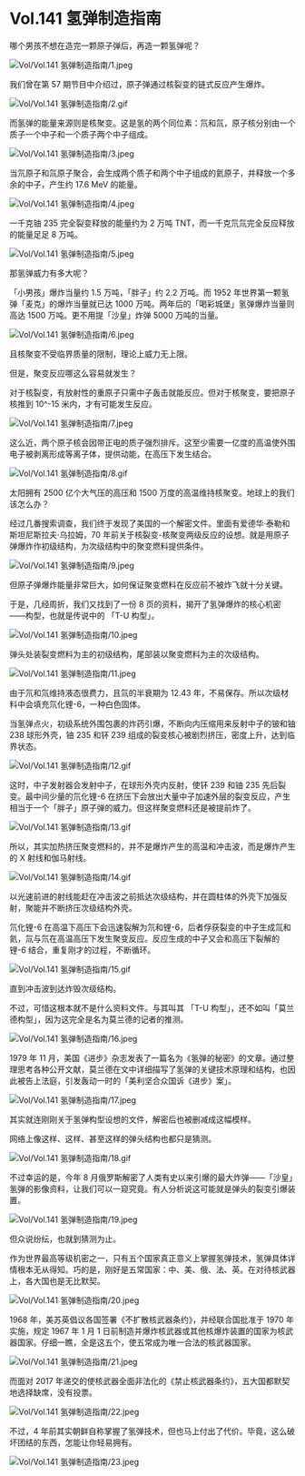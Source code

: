 # Vol.141 氢弹制造指南

哪个男孩不想在造完一颗原子弹后，再造一颗氢弹呢？

![Vol/Vol.141 氢弹制造指南/1.jpeg](https://file.hsyhx.top/iPaperClipICU/web/assets/image/文字稿/Vol/Vol.141%20氢弹制造指南/1.jpeg?imageMogr2/format/avif)

我们曾在第 57 期节目中介绍过，原子弹通过核裂变的链式反应产生爆炸。

![Vol/Vol.141 氢弹制造指南/2.gif](https://file.hsyhx.top/iPaperClipICU/web/assets/image/文字稿/Vol/Vol.141%20氢弹制造指南/2.gif?imageMogr2/format/avif)

而氢弹的能量来源则是核聚变。这是氢的两个同位素：氘和氚，原子核分别由一个质子一个中子和一个质子两个中子组成。

![Vol/Vol.141 氢弹制造指南/3.jpeg](https://file.hsyhx.top/iPaperClipICU/web/assets/image/文字稿/Vol/Vol.141%20氢弹制造指南/3.jpeg?imageMogr2/format/avif)

当氘原子和氚原子聚合，会生成两个质子和两个中子组成的氦原子，并释放一个多余的中子，产生约 17.6 MeV 的能量。

![Vol/Vol.141 氢弹制造指南/4.jpeg](https://file.hsyhx.top/iPaperClipICU/web/assets/image/文字稿/Vol/Vol.141%20氢弹制造指南/4.jpeg?imageMogr2/format/avif)

一千克铀 235 完全裂变释放的能量约为 2 万吨 TNT，而一千克氘氚完全反应释放的能量足足 8 万吨。

![Vol/Vol.141 氢弹制造指南/5.jpeg](https://file.hsyhx.top/iPaperClipICU/web/assets/image/文字稿/Vol/Vol.141%20氢弹制造指南/5.jpeg?imageMogr2/format/avif)

那氢弹威力有多大呢？

「小男孩」爆炸当量约 1.5 万吨，「胖子」约 2.2 万吨。而 1952 年世界第一颗氢弹「麦克」的爆炸当量就已达 1000 万吨。两年后的「喝彩城堡」氢弹爆炸当量则高达 1500 万吨。更不用提「沙皇」炸弹 5000 万吨的当量。

![Vol/Vol.141 氢弹制造指南/6.jpeg](https://file.hsyhx.top/iPaperClipICU/web/assets/image/文字稿/Vol/Vol.141%20氢弹制造指南/6.jpeg?imageMogr2/format/avif)

且核聚变不受临界质量的限制，理论上威力无上限。

但是，聚变反应哪这么容易就发生？

对于核裂变，有放射性的重原子只需中子轰击就能反应。但对于核聚变，要把原子核推到 10^-15 米内，才有可能发生反应。

![Vol/Vol.141 氢弹制造指南/7.jpeg](https://file.hsyhx.top/iPaperClipICU/web/assets/image/文字稿/Vol/Vol.141%20氢弹制造指南/7.jpeg?imageMogr2/format/avif)

这么近，两个原子核会因带正电的质子强烈排斥。这至少需要一亿度的高温使外围电子被剥离形成等离子体，提供动能，在高压下发生结合。

![Vol/Vol.141 氢弹制造指南/8.gif](https://file.hsyhx.top/iPaperClipICU/web/assets/image/文字稿/Vol/Vol.141%20氢弹制造指南/8.gif?imageMogr2/format/avif)

太阳拥有 2500 亿个大气压的高压和 1500 万度的高温维持核聚变。地球上的我们该怎么办？

经过几番搜索调查，我们终于发现了美国的一个解密文件。里面有爱德华·泰勒和斯坦尼斯拉夫·乌拉姆，70 年前关于核裂变-核聚变两级反应的设想。就是用原子弹爆炸作初级结构，为次级结构中的聚变燃料提供条件。

![Vol/Vol.141 氢弹制造指南/9.jpeg](https://file.hsyhx.top/iPaperClipICU/web/assets/image/文字稿/Vol/Vol.141%20氢弹制造指南/9.jpeg?imageMogr2/format/avif)

但原子弹爆炸能量非常巨大，如何保证聚变燃料在反应前不被炸飞就十分关键。

于是，几经周折，我们又找到了一份 8 页的资料，揭开了氢弹爆炸的核心机密——构型，也就是传说中的 「T-U 构型」。

![Vol/Vol.141 氢弹制造指南/10.jpeg](https://file.hsyhx.top/iPaperClipICU/web/assets/image/文字稿/Vol/Vol.141%20氢弹制造指南/10.jpeg?imageMogr2/format/avif)

弹头处装裂变燃料为主的初级结构，尾部装以聚变燃料为主的次级结构。

![Vol/Vol.141 氢弹制造指南/11.jpeg](https://file.hsyhx.top/iPaperClipICU/web/assets/image/文字稿/Vol/Vol.141%20氢弹制造指南/11.jpeg?imageMogr2/format/avif)

由于氘和氚维持液态很费力，且氚的半衰期为 12.43 年，不易保存。所以次级材料中会填充氘化锂-6，一种白色固体。

当氢弹点火，初级系统外围包裹的炸药引爆，不断向内压缩用来反射中子的铍和铀 238 球形外壳，铀 235 和钚 239 组成的裂变核心被剧烈挤压，密度上升，达到临界状态。

![Vol/Vol.141 氢弹制造指南/12.gif](https://file.hsyhx.top/iPaperClipICU/web/assets/image/文字稿/Vol/Vol.141%20氢弹制造指南/12.gif?imageMogr2/format/avif)

这时，中子发射器会发射中子，在球形外壳内反射，使钚 239 和铀 235 先后裂变。最中间少量的氘化锂-6 在挤压下会放出大量中子加速外层的裂变反应，产生相当于一个「胖子」原子弹的威力。但这样聚变燃料还是被提前炸了。

![Vol/Vol.141 氢弹制造指南/13.gif](https://file.hsyhx.top/iPaperClipICU/web/assets/image/文字稿/Vol/Vol.141%20氢弹制造指南/13.gif?imageMogr2/format/avif)

所以，其实加热挤压聚变燃料的，并不是爆炸产生的高温和冲击波，而是爆炸产生的 X 射线和伽马射线。

![Vol/Vol.141 氢弹制造指南/14.gif](https://file.hsyhx.top/iPaperClipICU/web/assets/image/文字稿/Vol/Vol.141%20氢弹制造指南/14.gif?imageMogr2/format/avif)

以光速前进的射线能赶在冲击波之前抵达次级结构，并在圆柱体的外壳下加强反射，聚能并不断挤压次级结构外壳。

氘化锂-6 在高温下高压下会迅速裂解为氘和锂-6，后者俘获裂变的中子生成氚和氦，氚与氘在高温高压下发生聚变反应。反应生成的中子又会和高压下裂解的锂-6 结合，重复刚才的过程，不断循环。

![Vol/Vol.141 氢弹制造指南/15.gif](https://file.hsyhx.top/iPaperClipICU/web/assets/image/文字稿/Vol/Vol.141%20氢弹制造指南/15.gif?imageMogr2/format/avif)

直到冲击波到达炸毁次级结构。

不过，可惜这根本就不是什么资料文件。与其叫其 「T-U 构型」，还不如叫「莫兰德构型」，因为这完全是名为莫兰德的记者的推测。

![Vol/Vol.141 氢弹制造指南/16.jpeg](https://file.hsyhx.top/iPaperClipICU/web/assets/image/文字稿/Vol/Vol.141%20氢弹制造指南/16.jpeg?imageMogr2/format/avif)

1979 年 11 月，美国《进步》杂志发表了一篇名为《氢弹的秘密》的文章。通过整理思考各种公开文献，莫兰德在文中详细描写了氢弹的关键技术原理和结构，也因此被告上法庭，引发轰动一时的「美利坚合众国诉《进步》案」。

![Vol/Vol.141 氢弹制造指南/17.jpeg](https://file.hsyhx.top/iPaperClipICU/web/assets/image/文字稿/Vol/Vol.141%20氢弹制造指南/17.jpeg?imageMogr2/format/avif)

其实就连刚刚关于氢弹构型设想的文件，解密后也被删减成这幅模样。

网络上像这样、这样、甚至这样的弹头结构也都只是猜测。

![Vol/Vol.141 氢弹制造指南/18.gif](https://file.hsyhx.top/iPaperClipICU/web/assets/image/文字稿/Vol/Vol.141%20氢弹制造指南/18.gif?imageMogr2/format/avif)

不过幸运的是，今年 8 月俄罗斯解密了人类有史以来引爆的最大炸弹——「沙皇」氢弹的影像资料，让我们可以一窥究竟。有人分析说这可能就是弹头的裂变引爆装置。

![Vol/Vol.141 氢弹制造指南/19.jpeg](https://file.hsyhx.top/iPaperClipICU/web/assets/image/文字稿/Vol/Vol.141%20氢弹制造指南/19.jpeg?imageMogr2/format/avif)

但众说纷纭，也就到猜测为止。

作为世界最高等级机密之一，只有五个国家真正意义上掌握氢弹技术，氢弹具体详情根本无从得知。巧的是，刚好是五常国家：中、美、俄、法、英。在对待核武器上，各大国也是无比默契。

![Vol/Vol.141 氢弹制造指南/20.jpeg](https://file.hsyhx.top/iPaperClipICU/web/assets/image/文字稿/Vol/Vol.141%20氢弹制造指南/20.jpeg?imageMogr2/format/avif)

1968 年，美苏英倡议各国签署《不扩散核武器条约》，并经联合国批准于 1970 年实施，规定 1967 年 1 月 1 日前制造并爆炸核武器或其他核爆炸装置的国家为核武器国家。仔细一瞧，全是这五个，使五常成为唯一合法的核武器国家。

![Vol/Vol.141 氢弹制造指南/21.jpeg](https://file.hsyhx.top/iPaperClipICU/web/assets/image/文字稿/Vol/Vol.141%20氢弹制造指南/21.jpeg?imageMogr2/format/avif)

而面对 2017 年递交的使核武器全面非法化的《禁止核武器条约》，五大国都默契地选择缺席，没有投票。

![Vol/Vol.141 氢弹制造指南/22.jpeg](https://file.hsyhx.top/iPaperClipICU/web/assets/image/文字稿/Vol/Vol.141%20氢弹制造指南/22.jpeg?imageMogr2/format/avif)

不过，4 年前其实朝鲜自称掌握了氢弹技术，但也马上付出了代价。毕竟，这么破坏团结的东西，怎能让你轻易拥有。

![Vol/Vol.141 氢弹制造指南/23.jpeg](https://file.hsyhx.top/iPaperClipICU/web/assets/image/文字稿/Vol/Vol.141%20氢弹制造指南/23.jpeg?imageMogr2/format/avif)
